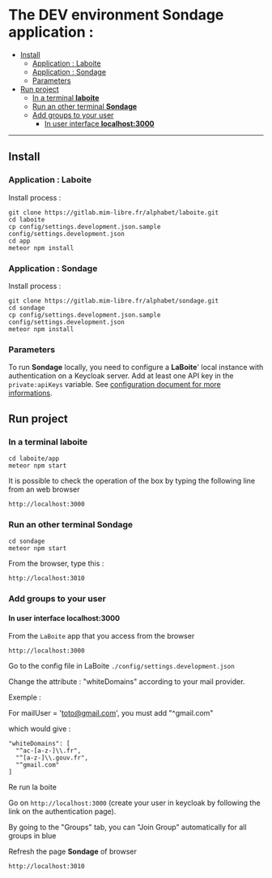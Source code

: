 # The DEV environment **Sondage** application :

- [Install](#install)
  - [Application : Laboite](#application-laboite)
  - [Application : Sondage](#application-sondage)
  - [Parameters](#parameters)
- [Run project](#run-project)
  - [In a terminal **laboite**](#in-a-terminal-laboite)
  - [Run an other terminal **Sondage**](#run-an-other-terminal-sondage)
  - [Add groups to your user](#add-groups-to-your-user)
    - [In user interface **localhost:3000**](#in-user-interface-localhost3000)
***
## Install

### Application : Laboite

Install process :

```
git clone https://gitlab.mim-libre.fr/alphabet/laboite.git
cd laboite
cp config/settings.development.json.sample config/settings.development.json
cd app
meteor npm install
```

### Application : Sondage

Install process :

```
git clone https://gitlab.mim-libre.fr/alphabet/sondage.git
cd sondage
cp config/settings.development.json.sample config/settings.development.json
meteor npm install
```

### Parameters

To run **Sondage** locally, you need to configure a **LaBoite**' local instance with authentication on a Keycloak server. Add at least one API key in the `private:apiKeys` variable. See [configuration document for more informations](config/README.md).

## Run project

### In a terminal **laboite**

```
cd laboite/app
meteor npm start
```

It is possible to check the operation of the box by typing the following line from an web browser

```
http://localhost:3000
```

### Run an other terminal **Sondage**

```
cd sondage
meteor npm start
```

From the browser, type this :

```
http://localhost:3010
```

### Add groups to your user

#### In user interface **localhost:3000**

From the `LaBoite` app that you access from the browser

```
http://localhost:3000
```

Go to the config file in LaBoite `./config/settings.development.json`

Change the attribute : "whiteDomains" according to your mail provider.

Exemple :

For mailUser = 'toto@gmail.com', you must add "^gmail.com"

which would give :

    "whiteDomains": [
      "^ac-[a-z-]\\.fr",
      "^[a-z-]\\.gouv.fr",
      "^gmail.com"
    ]

Re run la boite

Go on `http://localhost:3000` (create your user in keycloak by following the link on the authentication page).

By going to the "Groups" tab, you can "Join Group" automatically for all groups in blue

Refresh the page **Sondage** of browser

```
http://localhost:3010
```
